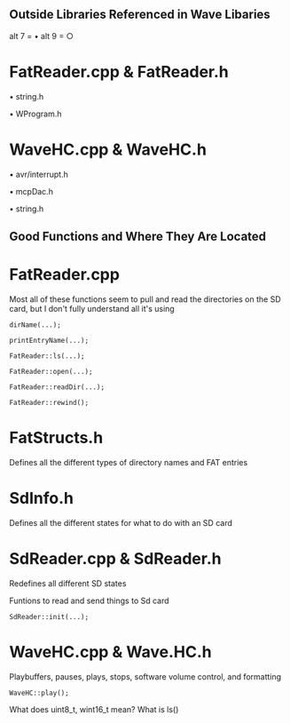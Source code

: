 ## Outside Libraries Referenced in Wave Libaries


alt 7 = • alt 9 = ○

FatReader.cpp & FatReader.h
===========================

• string.h

• WProgram.h

WaveHC.cpp & WaveHC.h
=====================

• avr/interrupt.h

• mcpDac.h

• string.h

Good Functions and Where They Are Located
-----------------------------------------

FatReader.cpp
=============

Most all of these functions seem to pull and read the directories on the
SD card, but I don't fully understand all it's using

    dirName(...);

    printEntryName(...);    

    FatReader::ls(...);

    FatReader::open(...);

    FatReader::readDir(...);

    FatReader::rewind();

FatStructs.h
============

Defines all the different types of directory names and FAT entries

SdInfo.h
========

Defines all the different states for what to do with an SD card

SdReader.cpp & SdReader.h
=========================

Redefines all different SD states

Funtions to read and send things to Sd card

    SdReader::init(...);

WaveHC.cpp & Wave.HC.h
======================

Playbuffers, pauses, plays, stops, software volume control, and
formatting

    WaveHC::play();

What does uint8\_t, wint16\_t mean? What is ls()
